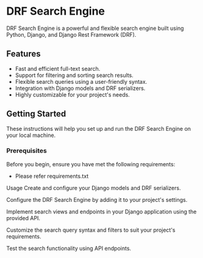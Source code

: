 # DRF Search Engine

DRF Search Engine is a powerful and flexible search engine built using Python, Django, and Django Rest Framework (DRF). 

## Features

- Fast and efficient full-text search.
- Support for filtering and sorting search results.
- Flexible search queries using a user-friendly syntax.
- Integration with Django models and DRF serializers.
- Highly customizable for your project's needs.

## Getting Started

These instructions will help you set up and run the DRF Search Engine on your local machine.

### Prerequisites

Before you begin, ensure you have met the following requirements:

- Please refer requirements.txt


Usage
Create and configure your Django models and DRF serializers.

Configure the DRF Search Engine by adding it to your project's settings.

Implement search views and endpoints in your Django application using the provided API.

Customize the search query syntax and filters to suit your project's requirements.

Test the search functionality using API endpoints.

